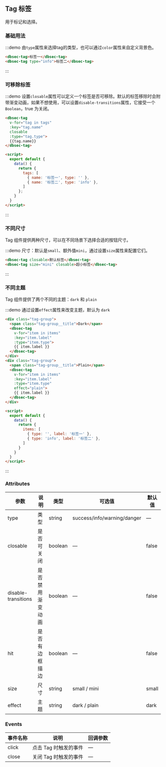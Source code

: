 ## Tag 标签

用于标记和选择。

### 基础用法

:::demo 由`type`属性来选择tag的类型，也可以通过`color`属性来自定义背景色。

```html
<dbsec-tag>标签一</dbsec-tag>
<dbsec-tag type="info">标签二</dbsec-tag>
```
:::

### 可移除标签

:::demo 设置`closable`属性可以定义一个标签是否可移除。默认的标签移除时会附带渐变动画，如果不想使用，可以设置`disable-transitions`属性，它接受一个`Boolean`，true 为关闭。

```html
<dbsec-tag
  v-for="tag in tags"
  :key="tag.name"
  closable
  :type="tag.type">
  {{tag.name}}
</dbsec-tag>

<script>
  export default {
    data() {
      return {
        tags: [
          { name: '标签一', type: '' },
          { name: '标签二', type: 'info' },
        ]
      };
    }
  }
</script>
```
:::

### 不同尺寸

Tag 组件提供两种尺寸，可以在不同场景下选择合适的按钮尺寸。

:::demo 尺寸：默认是`small`、额外值`mini`，通过设置`size`属性来配置它们。

```html
<dbsec-tag closable>默认标签</dbsec-tag>
<dbsec-tag size="mini" closable>超小标签</dbsec-tag>
```
:::

### 不同主题

Tag 组件提供了两个不同的主题：`dark` 和 `plain`

:::demo 通过设置`effect`属性来改变主题，默认为 `dark`
```html
<div class="tag-group">
  <span class="tag-group__title">Dark</span>
  <dbsec-tag
    v-for="item in items"
    :key="item.label"
    :type="item.type">
    {{ item.label }}
  </dbsec-tag>
</div>
<div class="tag-group">
  <span class="tag-group__title">Plain</span>
  <dbsec-tag
    v-for="item in items"
    :key="item.label"
    :type="item.type"
    effect="plain">
    {{ item.label }}
  </dbsec-tag>
</div>

<script>
  export default {
    data() {
      return {
        items: [
          { type: '', label: '标签一' },
          { type: 'info', label: '标签二' },
        ]
      }
    }
  }
</script>
```
:::

### Attributes
| 参数      | 说明          | 类型      | 可选值                           | 默认值  |
|---------- |-------------- |---------- |--------------------------------  |-------- |
| type | 类型 | string | success/info/warning/danger | — |
| closable | 是否可关闭 | boolean | — | false |
| disable-transitions | 是否禁用渐变动画 | boolean | — | false |
| hit | 是否有边框描边 | boolean | — | false |
| size | 尺寸 | string | small / mini | small |
| effect | 主题 | string | dark /  plain | dark |


### Events
| 事件名称 | 说明 | 回调参数 |
|---------- |-------- |---------- |
| click | 点击 Tag 时触发的事件 | — |
| close | 关闭 Tag 时触发的事件 | — |
